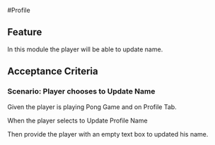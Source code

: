 #Profile

## Feature

In this module the player will be able to
update name.

## Acceptance Criteria

### Scenario: Player chooses to Update Name

Given the player is playing Pong Game
and on Profile Tab.

When the player selects to Update Profile Name

Then provide the player with an empty text box to
updated his name.
